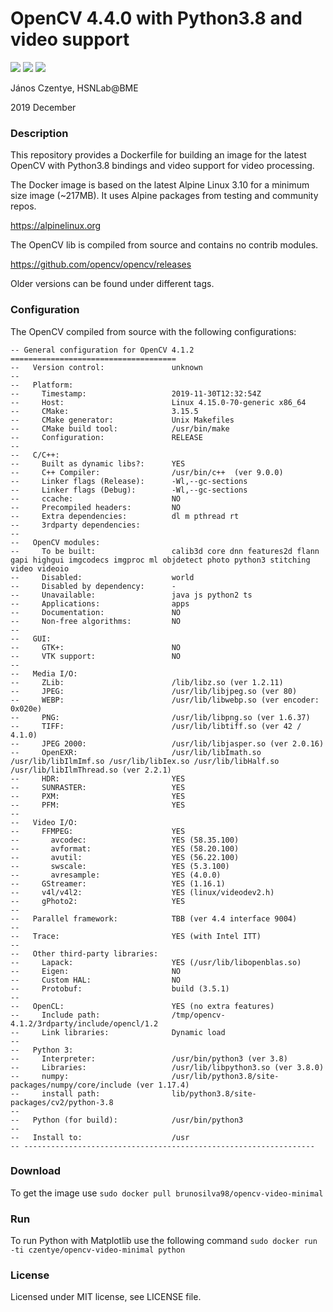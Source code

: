 # OpenCV 4.4.0 with Python3.8 and video support

[![](https://img.shields.io/docker/build/czentye/opencv-video-minimal.svg?style=popout)](https://hub.docker.com/r/czentye/opencv-video-minimal)
[![](https://img.shields.io/docker/pulls/czentye/opencv-video-minimal.svg?style=popout)](https://hub.docker.com/r/czentye/opencv-video-minimal)
[![](https://img.shields.io/microbadger/image-size/czentye%2Fopencv-video-minimal.svg?style=popout)](https://hub.docker.com/r/czentye/opencv-video-minimal)

János Czentye, HSNLab@BME

2019 December

### Description

This repository provides a Dockerfile for building an image for the latest 
OpenCV with Python3.8 bindings and video support for video processing.

The Docker image is based on the latest Alpine Linux 3.10 for a minimum size 
image (~217MB). It uses Alpine packages from testing and community repos.

https://alpinelinux.org

The OpenCV lib is compiled from source and contains no contrib modules.

https://github.com/opencv/opencv/releases

Older versions can be found under different tags.

### Configuration

The OpenCV compiled from source with the following configurations:

```text
-- General configuration for OpenCV 4.1.2 =====================================
--   Version control:               unknown
-- 
--   Platform:
--     Timestamp:                   2019-11-30T12:32:54Z
--     Host:                        Linux 4.15.0-70-generic x86_64
--     CMake:                       3.15.5
--     CMake generator:             Unix Makefiles
--     CMake build tool:            /usr/bin/make
--     Configuration:               RELEASE
-- 
--   C/C++:
--     Built as dynamic libs?:      YES
--     C++ Compiler:                /usr/bin/c++  (ver 9.0.0)
--     Linker flags (Release):      -Wl,--gc-sections
--     Linker flags (Debug):        -Wl,--gc-sections
--     ccache:                      NO
--     Precompiled headers:         NO
--     Extra dependencies:          dl m pthread rt
--     3rdparty dependencies:
-- 
--   OpenCV modules:
--     To be built:                 calib3d core dnn features2d flann gapi highgui imgcodecs imgproc ml objdetect photo python3 stitching video videoio
--     Disabled:                    world
--     Disabled by dependency:      -
--     Unavailable:                 java js python2 ts
--     Applications:                apps
--     Documentation:               NO
--     Non-free algorithms:         NO
-- 
--   GUI: 
--     GTK+:                        NO
--     VTK support:                 NO
-- 
--   Media I/O: 
--     ZLib:                        /lib/libz.so (ver 1.2.11)
--     JPEG:                        /usr/lib/libjpeg.so (ver 80)
--     WEBP:                        /usr/lib/libwebp.so (ver encoder: 0x020e)
--     PNG:                         /usr/lib/libpng.so (ver 1.6.37)
--     TIFF:                        /usr/lib/libtiff.so (ver 42 / 4.1.0)
--     JPEG 2000:                   /usr/lib/libjasper.so (ver 2.0.16)
--     OpenEXR:                     /usr/lib/libImath.so /usr/lib/libIlmImf.so /usr/lib/libIex.so /usr/lib/libHalf.so /usr/lib/libIlmThread.so (ver 2.2.1)
--     HDR:                         YES
--     SUNRASTER:                   YES
--     PXM:                         YES
--     PFM:                         YES
-- 
--   Video I/O:
--     FFMPEG:                      YES
--       avcodec:                   YES (58.35.100)
--       avformat:                  YES (58.20.100)
--       avutil:                    YES (56.22.100)
--       swscale:                   YES (5.3.100)
--       avresample:                YES (4.0.0)
--     GStreamer:                   YES (1.16.1)
--     v4l/v4l2:                    YES (linux/videodev2.h)
--     gPhoto2:                     YES
-- 
--   Parallel framework:            TBB (ver 4.4 interface 9004)
-- 
--   Trace:                         YES (with Intel ITT)
-- 
--   Other third-party libraries:
--     Lapack:                      YES (/usr/lib/libopenblas.so)
--     Eigen:                       NO
--     Custom HAL:                  NO
--     Protobuf:                    build (3.5.1)
-- 
--   OpenCL:                        YES (no extra features)
--     Include path:                /tmp/opencv-4.1.2/3rdparty/include/opencl/1.2
--     Link libraries:              Dynamic load
-- 
--   Python 3:
--     Interpreter:                 /usr/bin/python3 (ver 3.8)
--     Libraries:                   /usr/lib/libpython3.so (ver 3.8.0)
--     numpy:                       /usr/lib/python3.8/site-packages/numpy/core/include (ver 1.17.4)
--     install path:                lib/python3.8/site-packages/cv2/python-3.8
-- 
--   Python (for build):            /usr/bin/python3
-- 
--   Install to:                    /usr
-- -----------------------------------------------------------------
```

### Download

To get the image use ``sudo docker pull brunosilva98/opencv-video-minimal``

### Run

To run Python with Matplotlib use the following command ``sudo docker run -ti czentye/opencv-video-minimal python``

### License

Licensed under MIT license, see LICENSE file.

